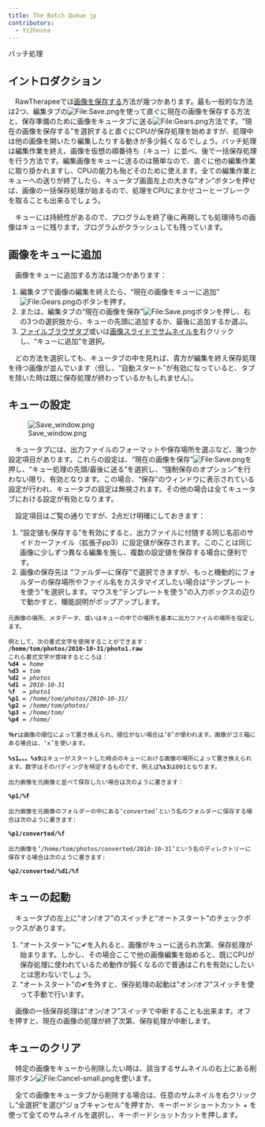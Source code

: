```yaml
---
title: The Batch Queue jp
contributors:
  - Yz2house
---
```


<div class="pagetitle">

バッチ処理

</div>

## イントロダクション

　RawTherapeeでは[画像を保存する](Saving/jp#保存.md)方法が幾つかあります。最も一般的な方法は2つ、編集タブの![<File:Save.png>](Save.png "File:Save.png")を使って直ぐに現在の画像を保存する方法と、保存準備のために画像をキュータブに送る![<File:Gears.png>](Gears.png "File:Gears.png")方法です。“現在の画像を保存する”を選択すると直ぐにCPUが保存処理を始めますが、処理中は他の画像を開いたり編集したりする動きが多少鈍くなるでしょう。バッチ処理は編集作業を終え、画像を仮想の順番待ち（キュー）に並べ、後で一括保存処理を行う方法です。編集画像をキューに送るのは簡単なので、直ぐに他の編集作業に取り掛かれますし、CPUの能力も殆どそのために使えます。全ての編集作業とキューへの送りが終了したら、キュータブ画面左上の大きな“オン”ボタンを押せば、画像の一括保存処理が始まるので、処理をCPUにまかせコーヒーブレークを取ることも出来るでしょう。

　キューには持続性があるので、プログラムを終了後に再開しても処理待ちの画像はキューに残ります。プログラムがクラッシュしても残っています。

## 画像をキューに追加

　画像をキューに追加する方法は幾つかあります：

1.  編集タブで画像の編集を終えたら、“現在の画像をキューに追加”![<File:Gears.png>](Gears.png "File:Gears.png")のボタンを押す。
2.  または、編集タブの“現在の画像を保存”![<File:Save.png>](Save.png "File:Save.png")ボタンを押し、右の3つの選択肢から、キューの先頭に追加するか、最後に追加するか選ぶ。
3.  [ファイルブラウザタブ](The_File_Browser_Tab/jp.md)或いは[画像スライドでサムネイルを](The_Image_Editor_Tab/jp#画像スライド.md)右クリックし、“キューに追加”を選択。

　どの方法を選択しても、キュータブの中を見れば、貴方が編集を終え保存処理を待つ画像が並んでいます（但し、“自動スタート”が有効になっていると、タブを除いた時は既に保存処理が終わっているかもしれません）。

## キューの設定

<figure>
<img src="/images/Save_window.png" title="Save_window.png" />
<figcaption>Save_window.png</figcaption>
</figure>

　キュータブには、出力ファイルのフォーマットや保存場所を選ぶなど、幾つか設定項目があります。これらの設定は、“現在の画像を保存”![<File:Save.png>](Save.png "File:Save.png")を押し、“キュー処理の先頭/最後に送る”を選択し、“強制保存のオプション”を行わない限り、有効となります。この場合、“保存”のウィンドウに表示されている設定が行われ、キュータブの設定は無視されます。その他の場合は全てキュータブにおける設定が有効となります。

　設定項目はご覧の通りですが、2点だけ明確にしておきます：

1.  “設定値も保存する”を有効にすると、出力ファイルに付随する同じ名前のサイドカーファイル（拡張子pp3）に設定値が保存されます。このことは同じ画像に少しずつ異なる編集を施し、複数の設定値を保存する場合に便利です。
2.  画像の保存先は
    “ファルダ―に保存”で選択できますが、もっと機動的にフォルダーの保存場所やファイル名をカスタマイズしたい場合は“テンプレートを使う”を選択します。マウスを“テンプレートを使う”の入力ボックスの辺りで動かすと、機能説明がポップアップします。

`元画像の場所、メタデータ、或いはキューの中での場所を基本に出力ファイルの場所を指定します。`

`例として、次の書式文字を使用することができます：`  
<b>`/home/tom/photos/2010-10-31/photo1.raw`</b>  
`これら書式文字が意味するところは：`  
<b>`%d4`</b>` = `<i>`home`</i>  
<b>`%d3`</b>` = `<i>`tom`</i>  
<b>`%d2`</b>` = `<i>`photos`</i>  
<b>`%d1`</b>` = `<i>`2010-10-31`</i>  
<b>`%f`</b>`  = `<i>`photo1`</i>  
<b>`%p1`</b>` = `<i>`/home/tom/photos/2010-10-31/`</i>  
<b>`%p2`</b>` = `<i>`/home/tom/photos/`</i>  
<b>`%p3`</b>` = `<i>`/home/tom/`</i>  
<b>`%p4`</b>` = `<i>`/home/`</i>

<b>`％r`</b>`は画像の順位によって置き換えられ、順位がない場合は‘0’が使われます。画像がゴミ箱にある場合は、‘x’を使います。`

<b>`%s1。。。%s9`</b>`はキューがスタートした時点のキューにおける画像の場所によって置き換えられます。数字はそのパディングを特定するものです、例えば`<b>`%s3`</b>`は001となります。`

`出力画像を元画像と並べて保存したい場合は次のように書きます：`

<b>`%p1/%f`</b>

`出力画像を元画像のフォルダーの中にある‘converted’という名のフォルダーに保存する場合は次のように書きます:`

<b>`%p1/converted/%f`</b>

`出力画像を‘/home/tom/photos/converted/2010-10-31’という名のディレクトリーに保存する場合は次のように書きます:`

<b>`%p2/converted/%d1/%f`</b>

## キューの起動

　キュータブの左上に“オン/オフ”のスイッチと“オートスタート”のチェックボックスがあります。

1.  “オートスタート”に✔を入れると、画像がキューに送られ次第、保存処理が始まります。しかし、その場合ここで他の画像編集を始めると、既にCPUが保存処理に使われているため動作が鈍くなるので普通はこれを有効にしたいとは思わないでしょう。
2.  “オートスタート”の✔を外すと、保存処理の起動は“オン/オフ”スイッチを使って手動で行います。

　画像の一括保存処理は“オン/オフ”スイッチで中断することも出来ます。オフを押すと、現在の画像の処理が終了次第、保存処理が中断します。

## キューのクリア

　特定の画像をキューから削除したい時は、該当するサムネイルの右上にある削除ボタン![<File:Cancel-small.png>](Cancel-small.png "File:Cancel-small.png")を使います。

　全ての画像をキュータブから削除する場合は、任意のサムネイルを右クリックし“全選択”を選び“ジョブキャンセル”を押すか、キーボードショートカット +
を使って全てのサムネイルを選択し、キーボードショットカットを押します。
